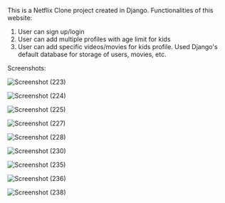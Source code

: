 This is a Netflix Clone project created in Django.
Functionalities of this website:
1. User can sign up/login
2. User can add multiple profiles with age limit for kids
3. User can add specific videos/movies for kids profile.
Used Django's default database for storage of users, movies, etc.

Screenshots:

![Screenshot (223)](https://github.com/SahilS2209/Netflix-Clone-Django/assets/91861935/81609d8c-d5ce-47fb-b48e-3be65b0cad82)

![Screenshot (224)](https://github.com/SahilS2209/Netflix-Clone-Django/assets/91861935/18e36ab8-ccaa-481f-91e3-700c3b399e56)

![Screenshot (225)](https://github.com/SahilS2209/Netflix-Clone-Django/assets/91861935/ba6285e3-2f8e-4991-b71e-3094123634ab)

![Screenshot (227)](https://github.com/SahilS2209/Netflix-Clone-Django/assets/91861935/d597300b-2e83-4a5b-9cfd-44bde270d427)

![Screenshot (228)](https://github.com/SahilS2209/Netflix-Clone-Django/assets/91861935/b2a09765-7904-43b7-8ac5-302c5df7f96c)

![Screenshot (230)](https://github.com/SahilS2209/Netflix-Clone-Django/assets/91861935/d55a7719-5bc4-43dd-9062-eab90c3b849a)

![Screenshot (235)](https://github.com/SahilS2209/Netflix-Clone-Django/assets/91861935/ee081c02-b701-4c3a-ac7c-83a1037f3caf)

![Screenshot (236)](https://github.com/SahilS2209/Netflix-Clone-Django/assets/91861935/e4e03ea6-d93d-4a87-8411-726d60be8adf)

![Screenshot (238)](https://github.com/SahilS2209/Netflix-Clone-Django/assets/91861935/d836e48d-d9ee-4ba4-b216-39d8207f1764)

